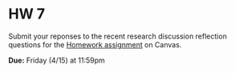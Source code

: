 # HW 7

Submit your reponses to the recent research discussion reflection questions for the [Homework  assignment](https://canvas.vt.edu/courses/145256/assignments/1384356) on Canvas.

**Due:** Friday (4/15) at 11:59pm